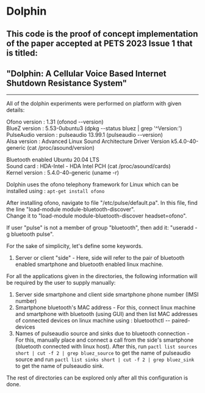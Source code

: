 # Dolphin

## This code is the proof of concept implementation of the paper accepted at PETS 2023 Issue 1 that is titled: 
## "Dolphin: A Cellular Voice Based Internet Shutdown Resistance System"

_________________________________________________________________________________________________________________________________________________________________________

All of the dolphin experiments were performed on platform with given details:

Ofono version : 1.31 (ofonod --version)  
BlueZ version : 5.53-0ubuntu3 (dpkg --status bluez | grep '^Version:')  
PulseAudio version : pulseaudio 13.99.1 (pulseaudio --version)  
Alsa version : Advanced Linux Sound Architecture Driver Version k5.4.0-40-generic (cat /proc/asound/version)  

Bluetooth enabled Ubuntu 20.04 LTS  
Sound card : HDA-Intel - HDA Intel PCH (cat /proc/asound/cards)  
Kernel version : 5.4.0-40-generic (uname -r)  

Dolphin uses the ofono telephony framework for Linux which can be installed using : `apt-get install ofono`

After installing ofono, navigate to file "/etc/pulse/default.pa". In this file, find the line "load-module module-bluetooth-discover".  
Change it to "load-module module-bluetooth-discover headset=ofono".  

If user "pulse" is not a member of group "bluetooth", then add it: "useradd -g bluetooth pulse".

For the sake of simplicity, let's define some keywords.  
1. Server or client "side" - Here, side will refer to the pair of bluetooth enabled smartphone and bluetooth enabled linux machine.

For all the applications given in the directories, the following information will be required by the user to supply manually:  
1. Server side smartphone and client side smartphone phone number (IMSI number)  
2. Smartphone bluetooth's MAC address - For this, connect linux machine and smartphone with bluetooth (using GUI) and then list MAC addresses of connected devices on linux machine using : bluetoothctl -- paired-devices  
3. Names of pulseaudio source and sinks due to bluetooth connection - For this, manually place and connect a call from the side's smartphone (bluetooth connected with linux host). After this, run ``pactl list sources short | cut -f 2 | grep bluez_source`` to get the name of pulseaudio source and run ``pactl list sinks short | cut -f 2 | grep bluez_sink`` to get the name of pulseaudio sink.  

The rest of directories can be explored only after all this configuration is done.
